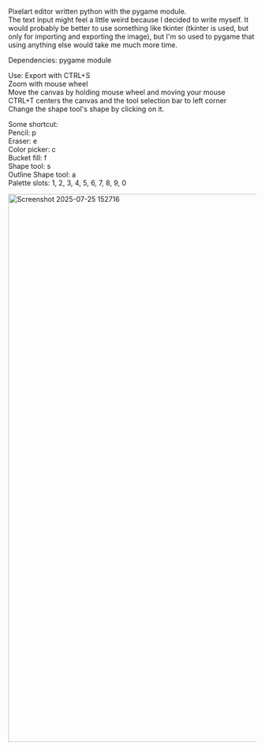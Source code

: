 Pixelart editor written python with the pygame module.  
The text input might feel a little weird because I decided to write myself. It would probably be better to use something like tkinter (tkinter is used, but only for importing and exporting the image), but I'm so used to pygame that using anything else would take me much more time.

Dependencies: pygame module

Use:
  Export with CTRL+S  
  Zoom with mouse wheel  
  Move the canvas by holding mouse wheel and moving your mouse  
  CTRL+T centers the canvas and the tool selection bar to left corner  
  Change the shape tool's shape by clicking on it.  
  
Some shortcut:  
  Pencil: p    
  Eraser: e    
  Color picker: c    
  Bucket fill: f  
  Shape tool: s   
  Outline Shape tool: a  
  Palette slots: 1, 2, 3, 4, 5, 6, 7, 8, 9, 0

  <img width="1082" height="1112" alt="Screenshot 2025-07-25 152716" src="https://github.com/user-attachments/assets/0654bed9-3c26-419b-b408-94588c3b3eb6" />

